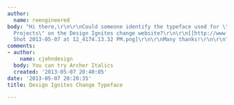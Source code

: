 ```yaml
---
author:
  name: reengineered
body: "Hi there,\r\n\r\nCould someone identify the typeface used for \"Noteworthy
  Projects\" on the Design Ignites change website?\r\n\r\n[[http://www.designigniteschange.org]][img:sites/default/files/old-images/Screen
  Shot 2013-05-07 at 12_4174.13.32 PM.png]\r\n\r\nMany thanks!\r\n\r\n"
comments:
- author:
    name: cjohndesign
  body: You can try Archer Italics
  created: '2013-05-07 20:40:05'
date: '2013-05-07 20:20:35'
title: Design Ignites Change Typeface

---
```


